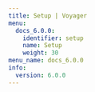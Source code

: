 ```yaml
---
title: Setup | Voyager
menu:
  docs_6.0.0:
    identifier: setup
    name: Setup
    weight: 30
menu_name: docs_6.0.0
info:
  version: 6.0.0
---
```


